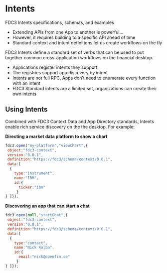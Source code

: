 # Intents
FDC3 Intents specifications, schemas, and examples

* Extending APIs from one App to another is powerful...
* However, it requires building to a specific API ahead of time
* Standard context and intent definitions let us create workflows on the fly

FDC3 Intents define a standard set of verbs that can be used to put together common cross-application workflows on the financial desktop.
* Applications register intents they support
* The registries support app discovery by intent
* Intents are not full RPC, Apps don’t need to enumerate every function with an intent
* FDC3 Standard intents are a limited set, organizations can create their own intents

## Using Intents
Combined with FDC3 Context Data and App Directory standards, Intents enable rich service discovery on the the desktop.  For example:

**Directing a market data platform to show a chart**
```javascript
fdc3.open("my-platform","viewChart",{
 object:"fdc3-context",
 version:"0.0.1",
 definition:"https://fdc3/schema/context/0.0.1",
 data:[
  {
    type:"instrument",
    name:"IBM",
    id:{
      ticker:"ibm"
     }
} ]});
```

**Discovering an app that can start a chat**
```javascript
fdc3.open(null,"startChat",{
 object:"fdc3-context",
 version:"0.0.1",
 definition:"https://fdc3/schema/context/0.0.1",
 data:[
  {
    type:"contact",
    name:"Nick Kolba",
    id:{
      email:"nick@openfin.co"
     }
} ]});
```
